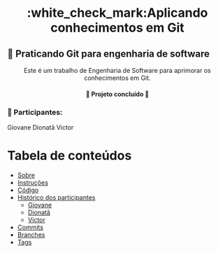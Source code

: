 <h1 align="center">:white_check_mark:Aplicando conhecimentos em Git</h1>

## :pushpin: Praticando Git para engenharia de software
<p align="center">Este é um trabalho de Engenharia de Software para aprimorar os conhecimentos em Git.</p>

<h4 align="center"> 
	🚀 Projeto concluído  🚀
</h4>

### :construction_worker: Participantes:

Giovane
Dionatã
Victor

Tabela de conteúdos
=================
<!--ts-->
   * [Sobre](/blob/master/README.md)
   * [Instruções](/blob/master/INSTRUCTIONS.md)
   * [Código](/blob/master/Calculadora.js)
   * [Histórico dos participantes](#como-usar)
      * [Giovane](/blob/master/LOG_GSilva9)
      * [Dionatã](/blob/master/LOG_DionataBergmann)
      * [Victor](/blob/master/LOG_victorbonow)
   * [Commits](/commits/master)
   * [Branches](/branches)
   * [Tags](/tags)
<!--te-->
